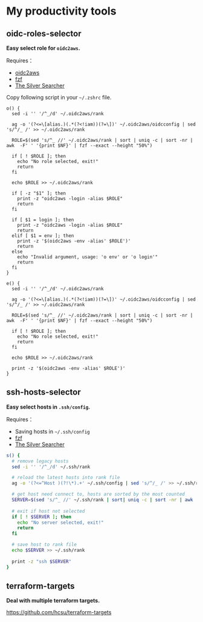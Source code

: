 # My productivity tools

## oidc-roles-selector

**Easy select role for `oidc2aws`.**

Requires：
* [oidc2aws](https://github.com/theplant/oidc2aws)
* [fzf](https://github.com/junegunn/fzf)
* [The Silver Searcher](https://github.com/ggreer/the_silver_searcher)

Copy following script in your `~/.zshrc` file.

```shell
o() {
  sed -i '' '/^_/d' ~/.oidc2aws/rank 

  ag -o '(?<=\[alias.)(.*(?<!iam))(?=\])' ~/.oidc2aws/oidcconfig | sed 's/^/_ /' >> ~/.oidc2aws/rank
  
  ROLE=$(sed 's/^_ //' ~/.oidc2aws/rank | sort | uniq -c | sort -nr | awk  -F' ' '{print $NF}' | fzf --exact --height "50%")

  if [ ! $ROLE ]; then
    echo "No role selected, exit!"
    return
  fi

  echo $ROLE >> ~/.oidc2aws/rank
  
  if [ -z "$1" ]; then
    print -z "oidc2aws -login -alias $ROLE"
    return
  fi

  if [ $1 = login ]; then
    print -z "oidc2aws -login -alias $ROLE"
    return
  elif [ $1 = env ]; then
    print -z '$(oidc2aws -env -alias' $ROLE')'
    return
  else 
    echo "Invalid argument, usage: 'o env' or 'o login'"
    return
  fi
}

e() {
  sed -i '' '/^_/d' ~/.oidc2aws/rank
  
  ag -o '(?<=\[alias.)(.*(?<!iam))(?=\])' ~/.oidc2aws/oidcconfig | sed 's/^/_ /' >> ~/.oidc2aws/rank

  ROLE=$(sed 's/^_ //' ~/.oidc2aws/rank | sort | uniq -c | sort -nr | awk  -F' ' '{print $NF}' | fzf --exact --height "50%")

  if [ ! $ROLE ]; then
    echo "No role selected, exit!"
    return
  fi

  echo $ROLE >> ~/.oidc2aws/rank
  
  print -z '$(oidc2aws -env -alias' $ROLE')'
}
```

## ssh-hosts-selector

**Easy select hosts in `.ssh/config`.**

Requires：
* Saving hosts in `~/.ssh/config`
* [fzf](https://github.com/junegunn/fzf)
* [The Silver Searcher](https://github.com/ggreer/the_silver_searcher)

```bash
s() {
  # remove legacy hosts
  sed -i '' '/^_/d' ~/.ssh/rank 

  # reload the latest hosts into rank file
  ag -o '(?<=^Host )(?!\*).+' ~/.ssh/config | sed 's/^/_ /' >> ~/.ssh/rank

  # get host need connect to, hosts are sorted by the most counted
  SERVER=$(sed 's/^_ //' ~/.ssh/rank | sort| uniq -c | sort -nr | awk  -F' ' '{print $NF}' | fzf --exact --height "50%")
  
  # exit if host not selected
  if [ ! $SERVER ]; then
    echo "No server selected, exit!"
    return
  fi

  # save host to rank file
  echo $SERVER >> ~/.ssh/rank
  
  print -z "ssh $SERVER"
}
```

## terraform-targets

**Deal with multiple terraform targets.**

https://github.com/hcsu/terraform-targets
